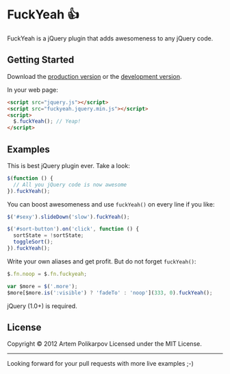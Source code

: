 FuckYeah :+1:
=============

FuckYeah is a jQuery plugin that adds awesomeness to any jQuery code.

## Getting Started
Download the [production version][min] or the [development version][max].

[min]: https://raw.github.com/artpolikarpov/fuckyeah/master/fuckyeah.jquery.min.js
[max]: https://raw.github.com/artpolikarpov/fuckyeah/master/fuckyeah.jquery.js

In your web page:

```html
<script src="jquery.js"></script>
<script src="fuckyeah.jquery.min.js"></script>
<script>
  $.fuckYeah(); // Yeap!
</script>
```
## Examples
This is best jQuery plugin ever. Take a look:

```javascript
$(function () {
  // All you jQuery code is now awesome
}).fuckYeah();
```

You can boost awesomeness and use `fuckYeah()` on every line if you like:

```javascript
$('#sexy').slideDown('slow').fuckYeah();

$('#sort-button').on('click', function () {
  sortState = !sortState;
  toggleSort();
}).fuckYeah();
```

Write your own aliases and get profit. But do not forget `fuckYeah()`:

```javascript
$.fn.noop = $.fn.fuckyeah;

var $more = $('.more');
$more[$more.is(':visible') ? 'fadeTo' : 'noop'](333, 0).fuckYeah();
```

jQuery (1.0+) is required.

## License
Copyright © 2012 Artem Polikarpov
Licensed under the MIT License.

---

Looking forward for your pull requests with more live examples ;-)
